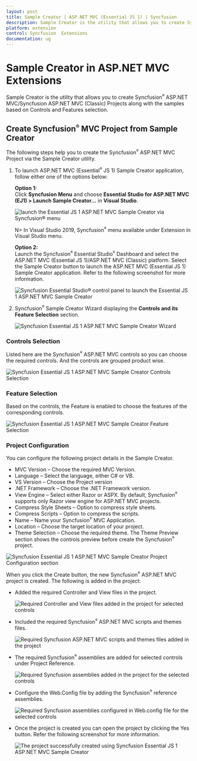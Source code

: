 ```yaml
---
layout: post
title: Sample Creator | ASP.NET MVC (Essential JS 1) | Syncfusion
description: Sample Creator is the utility that allows you to create Syncfusion  ASP.NET MVC Projects along with the samples based on Controls and Features selection
platform: extension
control: Syncfusion  Extensions
documentation: ug
---
```


# Sample Creator in ASP.NET MVC Extensions

Sample Creator is the utility that allows you to create Syncfusion<sup style="font-size:70%">&reg;</sup>  ASP.NET MVC/Syncfusion ASP.NET MVC (Classic) Projects along with the samples based on Controls and Features selection.

## Create Syncfusion<sup style="font-size:70%">&reg;</sup>  MVC Project from Sample Creator

The following steps help you to create the Syncfusion<sup style="font-size:70%">&reg;</sup>  ASP.NET MVC Project via the Sample Creator utility.

1. To launch ASP.NET MVC (Essential<sup style="font-size:70%">&reg;</sup> JS 1) Sample Creator application, follow either one of the options below: 

   **Option 1:**  
   Click **Syncfusion Menu** and choose **Essential Studio for ASP.NET MVC (EJ1) > Launch Sample Creator…** in **Visual Studio**.

   ![launch the Essential JS 1 ASP.NET MVC Sample Creator via Syncfusion<sup style="font-size:70%">&reg;</sup>  menu](Sample-Creator_images/Syncfusion_Menu_SampleCreator.png)

   N> In Visual Studio 2019, Syncfusion<sup style="font-size:70%">&reg;</sup>  menu available under Extension in Visual Studio menu.

   **Option 2:**  
   Launch the Syncfusion<sup style="font-size:70%">&reg;</sup>  Essential Studio<sup style="font-size:70%">&reg;</sup>  Dashboard and select the ASP.NET MVC (Essential JS 1)/ASP.NET MVC (Classic) platform. Select the Sample Creator button to launch the ASP.NET MVC (Essential JS 1) Sample Creator application. Refer to the following screenshot for more information.
 
   ![Syncfusion Essential Studio<sup style="font-size:70%">&reg;</sup>  control panel to launch the Essential JS 1 ASP.NET MVC Sample Creator](Sample-Creator_images/Sample-Creator-img1.png)

2. Syncfusion<sup style="font-size:70%">&reg;</sup>  Sample Creator Wizard displaying the **Controls and its Feature Selection** section. 

   ![Syncfusion Essential JS 1 ASP.NET MVC Sample Creator Wizard](Sample-Creator_images/Sample-Creator-img2.jpeg)

### Controls Selection

 Listed here are the Syncfusion<sup style="font-size:70%">&reg;</sup>  ASP.NET MVC controls so you can choose the required controls. And the controls are grouped product wise.

 ![Syncfusion Essential JS 1 ASP.NET MVC Sample Creator Controls Selection](Sample-Creator_images/Sample-Creator-img3.png)

### Feature Selection

Based on the controls, the Feature is enabled to choose the features of the corresponding controls.

![Syncfusion Essential JS 1 ASP.NET MVC Sample Creator Feature Selection](Sample-Creator_images/Sample-Creator-img4.png)

### Project Configuration

You can configure the following project details in the Sample Creator.

* MVC Version – Choose the required MVC Version. 
* Language – Select the language, either C# or VB.
* VS Version – Choose the Project version
* .NET Framework – Choose the .NET Framework version.
* View Engine – Select either Razor or ASPX. By default, Syncfusion<sup style="font-size:70%">&reg;</sup>  supports only Razor view engine for ASP.NET MVC projects.
* Compress Style Sheets – Option to compress style sheets.
* Compress Scripts – Option to compress the scripts.
* Name – Name your Syncfusion<sup style="font-size:70%">&reg;</sup>  MVC Application.
* Location – Choose the target location of your project.
* Theme Selection – Choose the required theme. The Theme Preview section shows the controls preview before create the Syncfusion<sup style="font-size:70%">&reg;</sup>  project.

![Syncfusion Essential JS 1 ASP.NET MVC Sample Creator Project Configuration section](Sample-Creator_images/Sample-Creator-img6.jpeg)

When you click the Create button, the new Syncfusion<sup style="font-size:70%">&reg;</sup>  ASP.NET MVC project is created. The following is added in the project:

* Added the required Controller and View files in the project.
  
  ![Required Controller and View files added in the project for selected controls](Sample-Creator_images/Sample-Creator-img7.png)

* Included the required Syncfusion<sup style="font-size:70%">&reg;</sup>  ASP.NET MVC scripts and themes files.
  
  ![Required Syncfusion  ASP.NET MVC scripts and themes files added in the project](Sample-Creator_images/Sample-Creator-img8.png)

* The required Syncfusion<sup style="font-size:70%">&reg;</sup>  assemblies are added for selected controls under Project Reference.
 
  ![Required Syncfusion  assemblies added in the project for the selected controls](Sample-Creator_images/Sample-Creator-img9.png)

* Configure the Web.Config file by adding the Syncfusion<sup style="font-size:70%">&reg;</sup>  reference assemblies.

  ![Required Syncfusion assemblies configured in Web.config file for the selected controls](Sample-Creator_images/Sample-Creator-img10.jpeg)

* Once the project is created you can open the project by clicking the Yes button. Refer the following screenshot for more information.

  ![The project successfully created using Syncfusion  Essential JS 1 ASP.NET MVC Sample Creator](Sample-Creator_images/Sample-Creator-img11.jpeg)